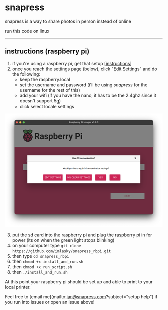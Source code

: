 # snapress

snapress is a way to share photos in person instead of online

run this code on linux

---

## instructions (raspberry pi)

1. if you're using a raspberry pi, get that setup [[instructions](https://www.raspberrypi.com/documentation/computers/getting-started.html#install-using-imager)]
2. once you reach the settings page (below), click "Edit Settings" and do the following:
    * keep the raspberry.local
    * set the username and password (i'll be using *snapress* for the username for the rest of this)
    * add your wifi (if you have the nano, it has to be the 2.4ghz since it doesn't support 5g)
    * click select locale settings

![settings page](./img/rbpi_settings_page.png)

3. put the sd card into the raspberry pi and plug the raspberry pi in for power (its on when the green light stops blinking)
4. on your computer type `git clone https://github.com/imlasky/snapress_rbpi.git`
5. then type `cd snapress_rbpi`
6. then `chmod +x install_and_run.sh`
7. then `chmod +x run_script.sh`
8. then `./install_and_run.sh`

At this point your raspberry pi should be set up and able to print to your local printer. 

Feel free to [email me](mailto:ian@snapress.com?subject="setup help") if you run into issues or open an issue above!
